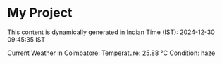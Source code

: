 # My Project

This content is dynamically generated in Indian Time (IST): 2024-12-30 09:45:35 IST


Current Weather in Coimbatore:
Temperature: 25.88 °C
Condition: haze

